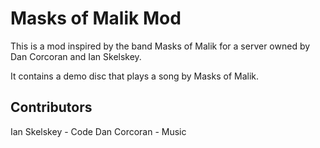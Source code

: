 # Masks of Malik Mod

This is a mod inspired by the band Masks of Malik for a server owned by Dan Corcoran and Ian Skelskey.

It contains a demo disc that plays a song by Masks of Malik.

## Contributors

Ian Skelskey - Code
Dan Corcoran - Music
